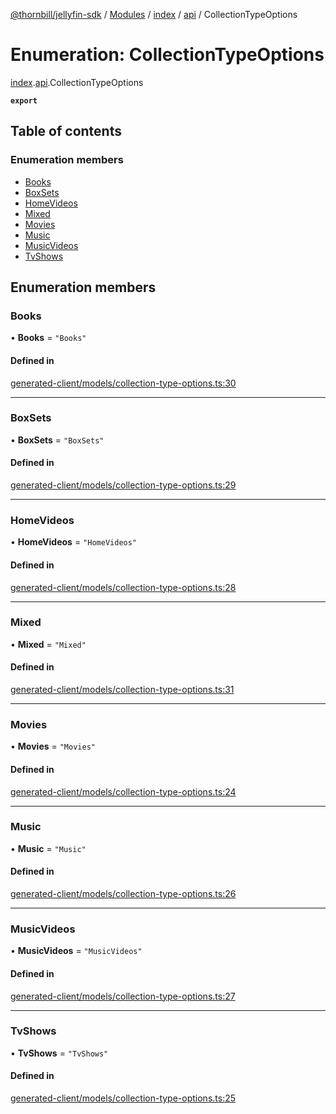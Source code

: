[@thornbill/jellyfin-sdk](../README.md) / [Modules](../modules.md) / [index](../modules/index.md) / [api](../modules/index.api.md) / CollectionTypeOptions

# Enumeration: CollectionTypeOptions

[index](../modules/index.md).[api](../modules/index.api.md).CollectionTypeOptions

**`export`**

## Table of contents

### Enumeration members

- [Books](index.api.CollectionTypeOptions.md#books)
- [BoxSets](index.api.CollectionTypeOptions.md#boxsets)
- [HomeVideos](index.api.CollectionTypeOptions.md#homevideos)
- [Mixed](index.api.CollectionTypeOptions.md#mixed)
- [Movies](index.api.CollectionTypeOptions.md#movies)
- [Music](index.api.CollectionTypeOptions.md#music)
- [MusicVideos](index.api.CollectionTypeOptions.md#musicvideos)
- [TvShows](index.api.CollectionTypeOptions.md#tvshows)

## Enumeration members

### Books

• **Books** = `"Books"`

#### Defined in

[generated-client/models/collection-type-options.ts:30](https://github.com/thornbill/jellyfin-sdk-typescript/blob/eb13db7/src/generated-client/models/collection-type-options.ts#L30)

___

### BoxSets

• **BoxSets** = `"BoxSets"`

#### Defined in

[generated-client/models/collection-type-options.ts:29](https://github.com/thornbill/jellyfin-sdk-typescript/blob/eb13db7/src/generated-client/models/collection-type-options.ts#L29)

___

### HomeVideos

• **HomeVideos** = `"HomeVideos"`

#### Defined in

[generated-client/models/collection-type-options.ts:28](https://github.com/thornbill/jellyfin-sdk-typescript/blob/eb13db7/src/generated-client/models/collection-type-options.ts#L28)

___

### Mixed

• **Mixed** = `"Mixed"`

#### Defined in

[generated-client/models/collection-type-options.ts:31](https://github.com/thornbill/jellyfin-sdk-typescript/blob/eb13db7/src/generated-client/models/collection-type-options.ts#L31)

___

### Movies

• **Movies** = `"Movies"`

#### Defined in

[generated-client/models/collection-type-options.ts:24](https://github.com/thornbill/jellyfin-sdk-typescript/blob/eb13db7/src/generated-client/models/collection-type-options.ts#L24)

___

### Music

• **Music** = `"Music"`

#### Defined in

[generated-client/models/collection-type-options.ts:26](https://github.com/thornbill/jellyfin-sdk-typescript/blob/eb13db7/src/generated-client/models/collection-type-options.ts#L26)

___

### MusicVideos

• **MusicVideos** = `"MusicVideos"`

#### Defined in

[generated-client/models/collection-type-options.ts:27](https://github.com/thornbill/jellyfin-sdk-typescript/blob/eb13db7/src/generated-client/models/collection-type-options.ts#L27)

___

### TvShows

• **TvShows** = `"TvShows"`

#### Defined in

[generated-client/models/collection-type-options.ts:25](https://github.com/thornbill/jellyfin-sdk-typescript/blob/eb13db7/src/generated-client/models/collection-type-options.ts#L25)
